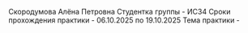 Скородумова Алёна Петровна
Студентка группы - ИС34
Сроки прохождения практики - 06.10.2025 по 19.10.2025
Тема практики - 

